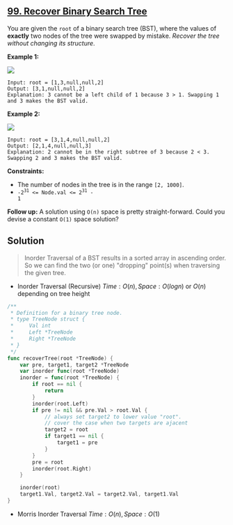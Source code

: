 ## [99. Recover Binary Search Tree](https://leetcode.com/problems/recover-binary-search-tree/)


You are given the `root` of a binary search tree (BST), where the values of **exactly** two nodes of the tree were swapped by mistake. _Recover the tree without changing its structure_.

**Example 1:**

![](https://assets.leetcode.com/uploads/2020/10/28/recover1.jpg)

```
Input: root = [1,3,null,null,2]
Output: [3,1,null,null,2]
Explanation: 3 cannot be a left child of 1 because 3 > 1. Swapping 1 and 3 makes the BST valid.
```

**Example 2:**

![](https://assets.leetcode.com/uploads/2020/10/28/recover2.jpg)

```
Input: root = [3,1,4,null,null,2]
Output: [2,1,4,null,null,3]
Explanation: 2 cannot be in the right subtree of 3 because 2 < 3. Swapping 2 and 3 makes the BST valid.
```

**Constraints:**

*   The number of nodes in the tree is in the range `[2, 1000]`.
*   <code>-2<sup>31</sup> <= Node.val <= 2<sup>31</sup> - 1</code>

**Follow up:** A solution using `O(n)` space is pretty straight-forward. Could you devise a constant `O(1)` space solution?



## Solution

> Inorder Traversal of a BST results in a sorted array in ascending order. So we can find the two (or one) "dropping" point(s) when traversing the given tree.

- Inorder Traversal (Recursive)	$Time: O(n), Space: O(logn)$ or $O(n)$ depending on tree height

```go
/**
 * Definition for a binary tree node.
 * type TreeNode struct {
 *     Val int
 *     Left *TreeNode
 *     Right *TreeNode
 * }
 */
func recoverTree(root *TreeNode) {
    var pre, target1, target2 *TreeNode
    var inorder func(root *TreeNode)
    inorder = func(root *TreeNode) {
        if root == nil {
            return
        }
        inorder(root.Left)
        if pre != nil && pre.Val > root.Val {
            // always set target2 to lower value "root".
            // cover the case when two targets are ajacent
            target2 = root
            if target1 == nil {
                target1 = pre
            }
        }
        pre = root
        inorder(root.Right)
    }

    inorder(root)
    target1.Val, target2.Val = target2.Val, target1.Val
}
```

- Morris Inorder Traversal	$Time: O(n), Space: O(1)$ 